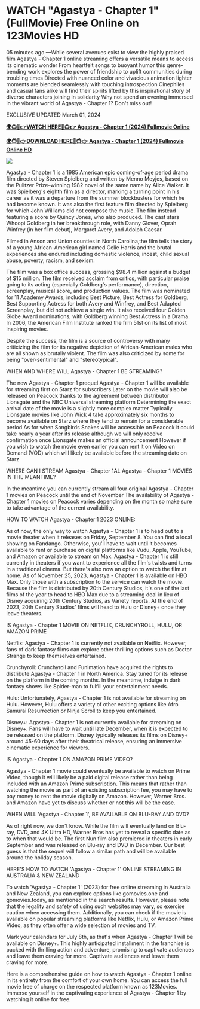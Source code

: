 # WATCH "Agastya - Chapter 1" (FullMovie) Free Online on 123Movies HD

05 minutes ago —While several avenues exist to view the highly praised film Agastya - Chapter 1 online streaming offers a versatile means to access its cinematic wonder From heartfelt songs to buoyant humor this genre-bending work explores the power of friendship to uplift communities during troubling times Directed with nuanced color and vivacious animation lighter moments are blended seamlessly with touching introspection Cinephiles and casual fans alike will find their spirits lifted by this inspirational story of diverse characters joining in solidarity Why not spend an evening immersed in the vibrant world of Agastya - Chapter 1? Don't miss out!

EXCLUSIVE UPDATED March 01, 2024

**[🌍📺📱👉WATCH HERE🔴📺👉 Agastya - Chapter 1 (2024) Fullmovie Online](https://cinemaster.club/en/922241/agastya.html)**

**[🌍📺📱👉DOWNLOAD HERE🔴📺👉 Agastya - Chapter 1 (2024) Fullmovie Online HD](https://cinemaster.club/en/922241/agastya.html)**

[![](https://camo.githubusercontent.com/15786e5906b59b147064f232e20c72ab28618fa4cbf81b8f23f58fbc50995f60/68747470733a2f2f62616e676c617264696172792e636f6d2f77702d636f6e74656e742f75706c6f6164732f323032342f30312f6d6f76696568756268712e676966)](hhttps://cinemaster.club/en/922241/agastya.html)

Agastya - Chapter 1 is a 1985 American epic coming-of-age period drama film directed by Steven Spielberg and written by Menno Meyjes, based on the Pulitzer Prize–winning 1982 novel of the same name by Alice Walker. It was Spielberg's eighth film as a director, marking a turning point in his career as it was a departure from the summer blockbusters for which he had become known. It was also the first feature film directed by Spielberg for which John Williams did not compose the music. The film instead featuring a score by Quincy Jones, who also produced. The cast stars Whoopi Goldberg in her breakthrough role, with Danny Glover, Oprah Winfrey (in her film debut), Margaret Avery, and Adolph Caesar.

Filmed in Anson and Union counties in North Carolina,the film tells the story of a young African-American girl named Celie Harris and the brutal experiences she endured including domestic violence, incest, child sexual abuse, poverty, racism, and sexism.

The film was a box office success, grossing $98.4 million against a budget of $15 million. The film received acclaim from critics, with particular praise going to its acting (especially Goldberg's performance), direction, screenplay, musical score, and production values. The film was nominated for 11 Academy Awards, including Best Picture, Best Actress for Goldberg, Best Supporting Actress for both Avery and Winfrey, and Best Adapted Screenplay, but did not achieve a single win. It also received four Golden Globe Award nominations, with Goldberg winning Best Actress in a Drama. In 2006, the American Film Institute ranked the film 51st on its list of most inspiring movies.

Despite the success, the film is a source of controversy with many criticizing the film for its negative depiction of African-American males who are all shown as brutally violent. The film was also criticized by some for being "over-sentimental" and "stereotypical".

WHEN AND WHERE WILL Agastya - Chapter 1 BE STREAMING?

The new Agastya - Chapter 1 prequel Agastya - Chapter 1 will be available for streaming first on Starz for subscribers Later on the movie will also be released on Peacock thanks to the agreement between distributor Lionsgate and the NBC Universal streaming platform Determining the exact arrival date of the movie is a slightly more complex matter Typically Lionsgate movies like John Wick 4 take approximately six months to become available on Starz where they tend to remain for a considerable period As for when Songbirds Snakes will be accessible on Peacock it could take nearly a year after its release although we will only receive confirmation once Lionsgate makes an official announcement However if you wish to watch the movie even earlier you can rent it on Video on Demand (VOD) which will likely be available before the streaming date on Starz

WHERE CAN I STREAM Agastya - Chapter 1AL Agastya - Chapter 1 MOVIES IN THE MEANTIME?

In the meantime you can currently stream all four original Agastya - Chapter 1 movies on Peacock until the end of November The availability of Agastya - Chapter 1 movies on Peacock varies depending on the month so make sure to take advantage of the current availability.

HOW TO WATCH Agastya - Chapter 1 2023 ONLINE:

As of now, the only way to watch Agastya - Chapter 1 is to head out to a movie theater when it releases on Friday, September 8. You can find a local showing on Fandango. Otherwise, you'll have to wait until it becomes available to rent or purchase on digital platforms like Vudu, Apple, YouTube, and Amazon or available to stream on Max. Agastya - Chapter 1 is still currently in theaters if you want to experience all the film's twists and turns in a traditional cinema. But there's also now an option to watch the film at home. As of November 25, 2023, Agastya - Chapter 1 is available on HBO Max. Only those with a subscription to the service can watch the movie. Because the film is distributed by 20th Century Studios, it's one of the last films of the year to head to HBO Max due to a streaming deal in lieu of Disney acquiring 20th Century Studios, as Variety reports. At the end of 2023, 20th Century Studios' films will head to Hulu or Disney+ once they leave theaters.

IS Agastya - Chapter 1 MOVIE ON NETFLIX, CRUNCHYROLL, HULU, OR AMAZON PRIME

Netflix: Agastya - Chapter 1 is currently not available on Netflix. However, fans of dark fantasy films can explore other thrilling options such as Doctor Strange to keep themselves entertained.

Crunchyroll: Crunchyroll and Funimation have acquired the rights to distribute Agastya - Chapter 1 in North America. Stay tuned for its release on the platform in the coming months. In the meantime, indulge in dark fantasy shows like Spider-man to fulfill your entertainment needs.

Hulu: Unfortunately, Agastya - Chapter 1 is not available for streaming on Hulu. However, Hulu offers a variety of other exciting options like Afro Samurai Resurrection or Ninja Scroll to keep you entertained.

Disney+: Agastya - Chapter 1 is not currently available for streaming on Disney+. Fans will have to wait until late December, when it is expected to be released on the platform. Disney typically releases its films on Disney+ around 45-60 days after their theatrical release, ensuring an immersive cinematic experience for viewers.

IS Agastya - Chapter 1 ON AMAZON PRIME VIDEO?

Agastya - Chapter 1 movie could eventually be available to watch on Prime Video, though it will likely be a paid digital release rather than being included with an Amazon Prime subscription. This means that rather than watching the movie as part of an existing subscription fee, you may have to pay money to rent the movie digitally on Amazon. However, Warner Bros. and Amazon have yet to discuss whether or not this will be the case.

WHEN WILL 'Agastya - Chapter 1', BE AVAILABLE ON BLU-RAY AND DVD?

As of right now, we don't know. While the film will eventually land on Blu-ray, DVD, and 4K Ultra HD, Warner Bros has yet to reveal a specific date as to when that would be. The first Nun film also premiered in theaters in early September and was released on Blu-ray and DVD in December. Our best guess is that the sequel will follow a similar path and will be available around the holiday season.

HERE'S HOW TO WATCH 'Agastya - Chapter 1' ONLINE STREAMING IN AUSTRALIA & NEW ZEALAND

To watch 'Agastya - Chapter 1' (2023) for free online streaming in Australia and New Zealand, you can explore options like gomovies.one and gomovies.today, as mentioned in the search results. However, please note that the legality and safety of using such websites may vary, so exercise caution when accessing them. Additionally, you can check if the movie is available on popular streaming platforms like Netflix, Hulu, or Amazon Prime Video, as they often offer a wide selection of movies and TV.

Mark your calendars for July 8th, as that's when Agastya - Chapter 1 will be available on Disney+. This highly anticipated installment in the franchise is packed with thrilling action and adventure, promising to captivate audiences and leave them craving for more. Captivate audiences and leave them craving for more.

Here is a comprehensive guide on how to watch Agastya - Chapter 1 online in its entirety from the comfort of your own home. You can access the full movie free of charge on the respected platform known as 123Movies. Immerse yourself in the captivating experience of Agastya - Chapter 1 by watching it online for free.
